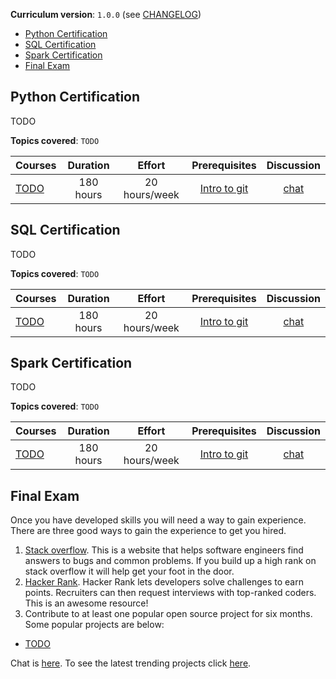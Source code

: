 **Curriculum version**: `1.0.0` (see [CHANGELOG](../CHANGELOG.md))

- [Python Certification](#python-certification)
- [SQL Certification](#sql-certification)
- [Spark Certification](#spark-certification)
- [Final Exam](#final-exam)

## Python Certification
TODO

**Topics covered**:
`TODO`

Courses | Duration | Effort | Prerequisites | Discussion
:-- | :--: | :--: | :--: | :--:
[TODO](#) | 180 hours | 20 hours/week | [Intro to git](#git-certification) | [chat](https://discord.com/channels/787748295346356245/787750690034155590)

## SQL Certification
TODO

**Topics covered**:
`TODO`

Courses | Duration | Effort | Prerequisites | Discussion
:-- | :--: | :--: | :--: | :--:
[TODO](#) | 180 hours | 20 hours/week | [Intro to git](#git-certification) | [chat](https://discord.com/channels/787748295346356245/787750690034155590)

## Spark Certification
TODO

**Topics covered**:
`TODO`

Courses | Duration | Effort | Prerequisites | Discussion
:-- | :--: | :--: | :--: | :--:
[TODO](https://www.udemy.com/course/the-complete-javascript-course/) | 180 hours | 20 hours/week | [Intro to git](#git-certification) | [chat](https://discord.com/channels/787748295346356245/787750690034155590)

## Final Exam
Once you have developed skills you will need a way to gain
experience. There are three good ways to gain the experience to get you hired.

1. [Stack overflow](https://stackoverflow.com/). This is a website that helps software engineers find answers to bugs and common problems.
   If you build up a high rank on stack overflow it will help get your foot in the door.
1. [Hacker Rank](https://www.hackerrank.com/auth/signup). Hacker Rank lets developers solve challenges to earn points. Recruiters can then request interviews with top-ranked coders. This is an awesome resource!
1. Contribute to at least one popular open source project for six months. Some popular projects are below:

- [TODO](https://github.com/serverless/)

Chat is [here](https://discord.com/channels/787748295346356245/787750808413667398). To see the latest trending projects click [here](https://github.com/trending/javascript).

